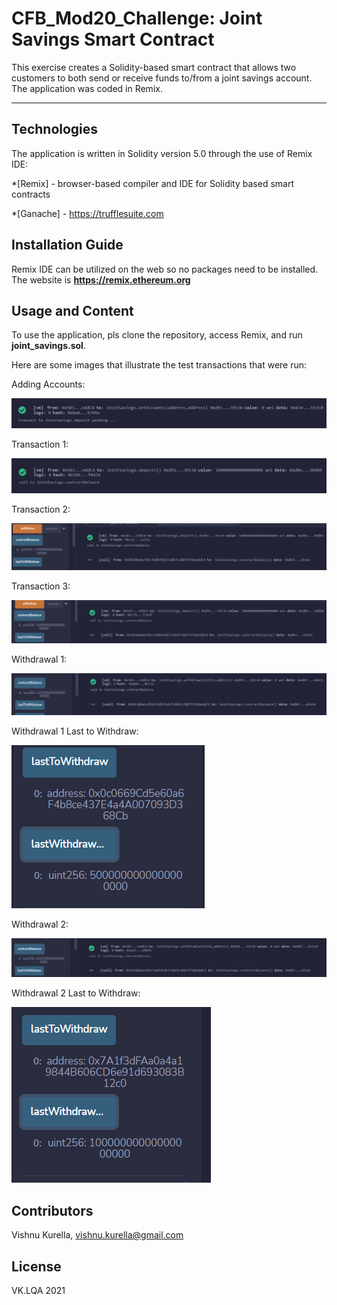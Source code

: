 # CFB_Mod20_Challenge: Joint Savings Smart Contract
This exercise creates a Solidity-based smart contract that allows two customers to both send or receive funds to/from a joint savings account.  The application was coded in Remix.

---

## Technologies

The application is written in Solidity version 5.0 through the use of Remix IDE:  

*[Remix] - browser-based compiler and IDE for Solidity based smart contracts

*[Ganache] - https://trufflesuite.com

## Installation Guide

Remix IDE can be utilized on the web so no packages need to be installed. The website is **https://remix.ethereum.org**

## Usage and Content

To use the application, pls clone the repository, access Remix, and run **joint_savings.sol**.  

Here are some images that illustrate the test transactions that were run:

Adding Accounts:

![A](ExecutionResults/AddingAccounts.PNG)

Transaction 1:

![B](ExecutionResults/Transaction1.PNG)

Transaction 2:

![C](ExecutionResults/Transaction2.PNG)

Transaction 3:

![D](ExecutionResults/Transaction3.PNG)

Withdrawal 1:

![E](ExecutionResults/Withdrawal1.PNG)

Withdrawal 1 Last to Withdraw:

![Adding Accounts](ExecutionResults/Withdrawal1LTW.PNG)

Withdrawal 2:

![Adding Accounts](ExecutionResults/Withdrawal2.PNG)

Withdrawal 2 Last to Withdraw:

![Adding Accounts](ExecutionResults/Withdrawal2LTW.PNG)

## Contributors
Vishnu Kurella, vishnu.kurella@gmail.com

## License
VK.LQA 2021

